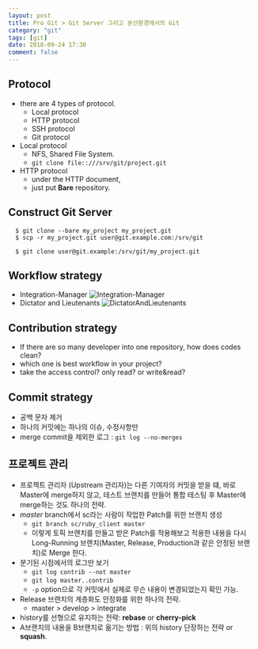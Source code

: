 ```yaml
---
layout: post
title: Pro Git > Git Server 그리고 분산환경에서의 Git
category: "git"
tags: [git]
date: 2018-09-24 17:30
comment: false
---
```


## Protocol
- there are 4 types of protocol.
    - Local protocol
    - HTTP protocol
    - SSH protocol
    - Git protocol
- Local protocol
    - NFS, Shared File System.
    - `git clone file::///srv/git/project.git`
- HTTP protocol
   - under the HTTP document,
   - just put **Bare** repository.

## Construct Git Server
```
  $ git clone --bare my_project my_project.git
  $ scp -r my_project.git user@git.example.com:/srv/git
```
```
  $ git clone user@git.example:/srv/git/my_project.git
```

## Workflow strategy
- Integration-Manager
    ![Integration-Manager](https://git-scm.com/book/en/v2/images/integration-manager.png)
- Dictator and Lieutenants
    ![DictatorAndLieutenants](https://git-scm.com/book/en/v2/images/benevolent-dictator.png)

## Contribution strategy
- If there are so many developer into one repository, how does codes clean?
- which one is best workflow in your project?
- take the access control? only read? or write&read?

## Commit strategy
- 공백 문자 제거
- 하나의 커밋에는 하나의 이슈, 수정사항만
- merge commit을 제외한 로그 : `git log --no-merges`

## 프로젝트 관리
- 프로젝트 관리자 (Upstream 관리자)는 다른 기여자의 커밋을 받을 떄, 바로 Master에 merge하지 않고, 테스트 브랜치를 만들어 통합 테스팅 후 Master에 merge하는 것도 하나의 전략.
- *master* branch에서 sc라는 사람이 작업한 Patch를 위한 브랜치 생성
    - `git branch sc/ruby_client master`
    - 이렇게 토픽 브랜치를 만들고 받은 Patch를 적용해보고 적용한 내용을 다시 Long-Running 브랜치(Master, Release, Production과 같은 안정된 브랜치)로 Merge 한다.
- 분기된 시점에서의 로그만 보기
    - `git log contrib --not master`
    - `git log master..contrib`
    - `-p` option으로 각 커밋에서 실제로 무슨 내용이 변경되었는지 확인 가능.
- Release 브랜치의 계층화도 안정화를 위한 하나의 전략.
    - master > develop > integrate
- history를 선형으로 유지하는 전략: **rebase** or **cherry-pick**
- A브랜치의 내용을 B브랜치로 옮기는 방법 : 위의 history 단장하는 전략 or **squash**.
